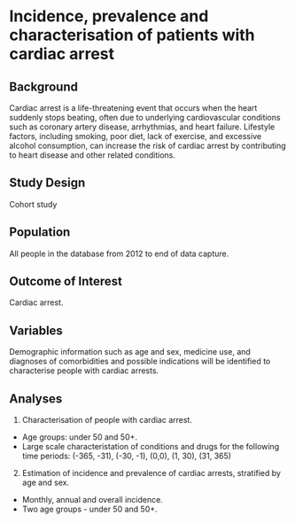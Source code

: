 # Incidence, prevalence and characterisation of patients with cardiac arrest

## Background
Cardiac arrest is a life-threatening event that occurs when the heart suddenly stops beating, often due to underlying cardiovascular conditions such as coronary artery disease, arrhythmias, and heart failure. Lifestyle factors, including smoking, poor diet, lack of exercise, and excessive alcohol consumption, can increase the risk of cardiac arrest by contributing to heart disease and other related conditions.

## Study Design
Cohort study

## Population
All people in the database from 2012 to end of data capture.

## Outcome of Interest
Cardiac arrest.

## Variables
Demographic information such as age and sex, medicine use, and diagnoses of comorbidities and possible indications will be identified to characterise people with cardiac arrests.  

## Analyses
1. Characterisation of people with cardiac arrest.
- Age groups: under 50 and 50+.
- Large scale characteristation of conditions and drugs for the following time periods: (-365, -31), (-30, -1), (0,0), (1, 30), (31, 365)
2. Estimation of incidence and prevalence of cardiac arrests, stratified by age and sex.
  - Monthly, annual and overall incidence.
  - Two age groups - under 50 and 50+. 

